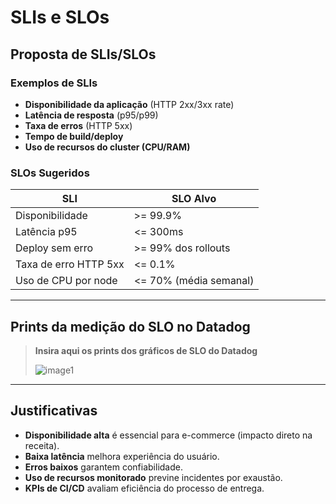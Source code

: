 # SLIs e SLOs

## Proposta de SLIs/SLOs

### Exemplos de SLIs

- **Disponibilidade da aplicação** (HTTP 2xx/3xx rate)
- **Latência de resposta** (p95/p99)
- **Taxa de erros** (HTTP 5xx)
- **Tempo de build/deploy**
- **Uso de recursos do cluster (CPU/RAM)**

### SLOs Sugeridos

| SLI                        | SLO Alvo                  |
|----------------------------|---------------------------|
| Disponibilidade            | >= 99.9%                  |
| Latência p95               | <= 300ms                  |
| Deploy sem erro            | >= 99% dos rollouts       |
| Taxa de erro HTTP 5xx      | <= 0.1%                   |
| Uso de CPU por node        | <= 70% (média semanal)    |

---

## Prints da medição do SLO no Datadog

> **Insira aqui os prints dos gráficos de SLO do Datadog**
>
> ![image1](images/image1.png)

---

## Justificativas

- **Disponibilidade alta** é essencial para e-commerce (impacto direto na receita).
- **Baixa latência** melhora experiência do usuário.
- **Erros baixos** garantem confiabilidade.
- **Uso de recursos monitorado** previne incidentes por exaustão.
- **KPIs de CI/CD** avaliam eficiência do processo de entrega.

